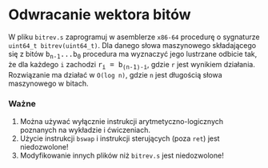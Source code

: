 Odwracanie wektora bitów
===

W pliku `bitrev.s` zaprogramuj w asemblerze `x86-64` procedurę o sygnaturze
`uint64_t bitrev(uint64_t)`. Dla danego słowa maszynowego składającego się z
bitów <tt>b<sub>n-1</sub>...b<sub>0</sub></tt> procedura ma wyznaczyć jego
lustrzane odbicie tak, że dla każdego `i` zachodzi <tt>r<sub>i</sub> =
b<sub>(n-1)-i</sub></tt>, gdzie `r` jest wynikiem działania. Rozwiązanie ma
działać w `O(log n)`, gdzie `n` jest długością słowa maszynowego w bitach.


### Ważne

1. Można używać wyłącznie instrukcji arytmetyczno-logicznych poznanych na
   wykładzie i ćwiczeniach.
2. Użycie instrukcji `bswap` i instrukcji sterujących (poza `ret`) jest
   niedozwolone!
3. Modyfikowanie innych plików niż `bitrev.s` jest niedozwolone!
